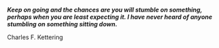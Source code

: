 _**Keep on going and the chances are you will stumble on something, perhaps when you are least expecting it. I have never heard of anyone stumbling on something sitting down.**_

Charles F. Kettering